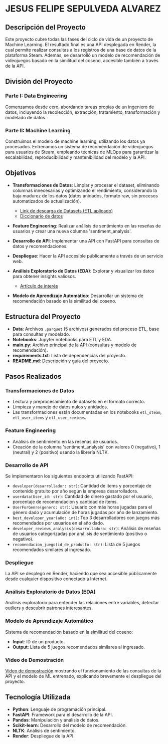 
# JESUS FELIPE SEPULVEDA ALVAREZ

## Descripción del Proyecto

Este proyecto cubre todas las fases del ciclo de vida de un proyecto de Machine Learning. El resultado final es una API desplegada en Render, la cual permite realizar consultas a los registros de una base de datos de la plataforma Steam. Además, se desarrolló un modelo de recomendación de videojuegos basado en la similitud del coseno, accesible también a través de la API.

## División del Proyecto

### Parte I: Data Engineering
Comenzamos desde cero, abordando tareas propias de un ingeniero de datos, incluyendo la recolección, extracción, tratamiento, transformación y modelado de datos.

### Parte II: Machine Learning
Construimos el modelo de machine learning, utilizando los datos ya procesados. Entrenamos un sistema de recomendación de videojuegos para usuarios de Steam, empleando técnicas de MLOps para garantizar la escalabilidad, reproducibilidad y mantenibilidad del modelo y la API.

## Objetivos

- **Transformaciones de Datos**: Limpiar y procesar el dataset, eliminando columnas innecesarias y optimizando el rendimiento, considerando la baja madurez de los datos (datos anidados, formato raw, sin procesos automatizados de actualización).
  - [Link de descarga de Datasets (ETL aplicado)](#) 
  - [Diccionario de datos](#)

- **Feature Engineering**: Realizar análisis de sentimiento en las reseñas de usuarios y crear una nueva columna 'sentiment_analysis'.

- **Desarrollo de API**: Implementar una API con FastAPI para consultas de datos y recomendaciones.

- **Despliegue**: Hacer la API accesible públicamente a través de un servicio web.

- **Análisis Exploratorio de Datos (EDA)**: Explorar y visualizar los datos para obtener insights valiosos.
  - [Artículo de interés](#)

- **Modelo de Aprendizaje Automático**: Desarrollar un sistema de recomendación basado en la similitud del coseno.

## Estructura del Proyecto

- **Data**: Archivos `.parquet` (5 archivos) generados del proceso ETL, base para consultas y modelado.
- **Notebooks**: Jupyter notebooks para ETL y EDA.
- **main.py**: Archivo principal de la API (consultas y modelo de recomendación).
- **requirements.txt**: Lista de dependencias del proyecto.
- **README.md**: Descripción y guía del proyecto.

## Pasos Realizados

### Transformaciones de Datos

- Lectura y preprocesamiento de datasets en el formato correcto.
- Limpieza y manejo de datos nulos y anidados.
- Las transformaciones están documentadas en los notebooks `etl_steam`, `etl_user_items` y `etl_user_reviews`.

### Feature Engineering

- Análisis de sentimiento en las reseñas de usuarios.
- Creación de la columna 'sentiment_analysis' con valores 0 (negativo), 1 (neutral) y 2 (positivo) usando la librería NLTK.

### Desarrollo de API

Se implementaron los siguientes endpoints utilizando FastAPI:

- `developer(desarrollador: str)`: Cantidad de items y porcentaje de contenido gratuito por año según la empresa desarrolladora.
- `userdata(User_id: str)`: Cantidad de dinero gastado por el usuario, porcentaje de recomendación y cantidad de items.
- `UserForGenre(genero: str)`: Usuario con más horas jugadas para el género dado y acumulación de horas jugadas por año de lanzamiento.
- `best_developer_year(año: int)`: Top 3 desarrolladores con juegos más recomendados por usuarios en el año dado.
- `developer_reviews_analysis(desarrolladora: str)`: Análisis de reseñas de usuarios categorizadas por análisis de sentimiento (positivo o negativo).
- `recomendacion_juego(id_de_producto: str)`: Lista de 5 juegos recomendados similares al ingresado.

### Despliegue

La API se desplegó en Render, haciendo que sea accesible públicamente desde cualquier dispositivo conectado a Internet.

### Análisis Exploratorio de Datos (EDA)

Análisis exploratorio para entender las relaciones entre variables, detectar outliers y descubrir patrones interesantes.

### Modelo de Aprendizaje Automático

Sistema de recomendación basado en la similitud del coseno:

- **Input**: ID de un producto.
- **Output**: Lista de 5 juegos recomendados similares al ingresado.

### Video de Demostración

[Video de demostración](#) mostrando el funcionamiento de las consultas de la API y el modelo de ML entrenado, explicando brevemente el despliegue del proyecto.

## Tecnología Utilizada

- **Python**: Lenguaje de programación principal.
- **FastAPI**: Framework para el desarrollo de la API.
- **Pandas**: Manipulación y análisis de datos.
- **Scikit-learn**: Desarrollo del modelo de recomendación.
- **NLTK**: Análisis de sentimiento.
- **Render**: Despliegue de la API.